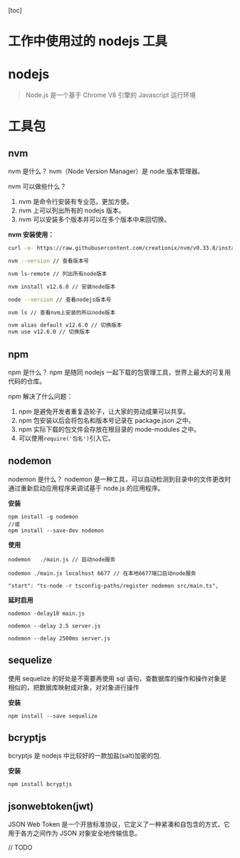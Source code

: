 [toc]

# 工作中使用过的 nodejs 工具

# nodejs

> Node.js 是一个基于 Chrome V8 引擎的 Javascript 运行环境

# 工具包

## nvm

nvm 是什么？
nvm（Node Version Manager）是 node 版本管理器。

nvm 可以做些什么？

1. nvm 是命令行安装有专业范，更加方便。
2. nvm 上可以列出所有的 nodejs 版本。
3. nvm 可以安装多个版本并可以在多个版本中来回切换。

**nvm 安装使用：**

```bash
curl -o- https://raw.githubusercontent.com/creationix/nvm/v0.33.8/install.sh | bash

nvm --version // 查看版本号

nvm ls-remote // 列出所有node版本

nvm install v12.6.0 // 安装node版本

node --version // 查看nodejs版本号

nvm ls // 查看nvm上安装的所以node版本

nvm alias default v12.6.0 // 切换版本
nvm use v12.6.0 // 切换版本
```

## npm

npm 是什么？
npm 是随同 nodejs 一起下载的包管理工具，世界上最大的可复用代码的仓库。

npm 解决了什么问题：

1. npm 是避免开发者重复造轮子，让大家的劳动成果可以共享。
2. npm 包安装以后会将包名和版本号记录在 package.json 之中。
3. npm 实际下载的包文件会存放在根目录的 mode-modules 之中。
4. 可以使用`require('包名')`引入它。

## nodemon

nodemon 是什么？
nodemon 是一种工具，可以自动检测到目录中的文件更改时通过重新启动应用程序来调试基于 node.js 的应用程序。

**安装**

```
npm install -g nodemon
//或
npm install --save-dev nodemon
```

**使用**

```
nodemon   ./main.js // 启动node服务

nodemon ./main.js localhost 6677 // 在本地6677端口启动node服务

"start": "ts-node -r tsconfig-paths/register nodemon src/main.ts",
```

**延时启用**

```
nodemon -delay10 main.js

nodemon --delay 2.5 server.js

nodemon --delay 2500ms server.js
```

## sequelize

使用 sequelize 的好处是不需要再使用 sql 语句，查数据库的操作和操作对象是相似的，把数据库映射成对象，对对象进行操作

**安装**

```
npm install --save sequelize
```

## bcryptjs

bcryptjs 是 nodejs 中比较好的一款加盐(salt)加密的包.

**安装**

```
npm install bcryptjs
```

## jsonwebtoken(jwt)

JSON Web Token 是一个开放标准协议，它定义了一种紧凑和自包含的方式，它用于各方之间作为 JSON 对象安全地传输信息。

// TODO
